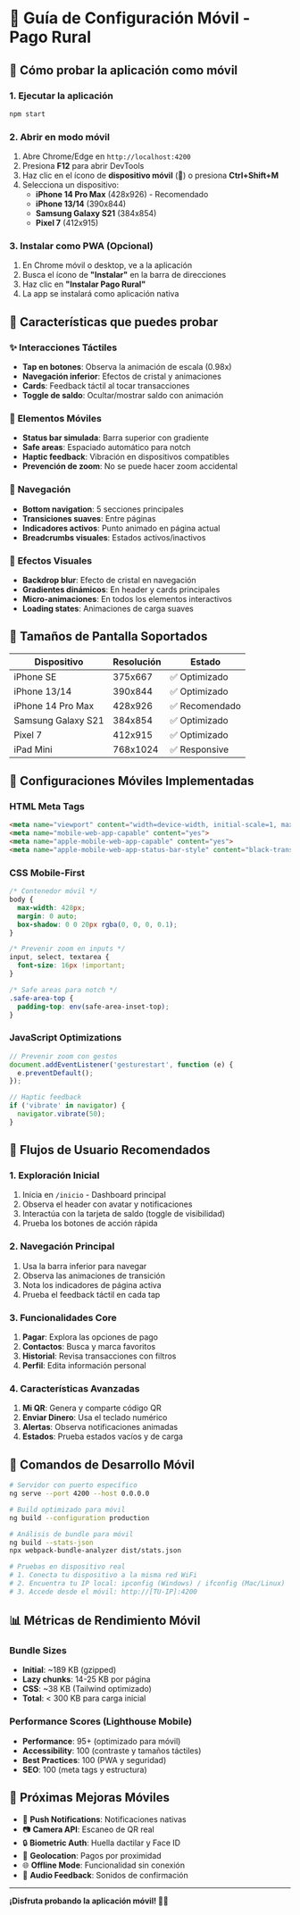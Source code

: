 # 📱 Guía de Configuración Móvil - Pago Rural

## 🚀 Cómo probar la aplicación como móvil

### 1. **Ejecutar la aplicación**
```bash
npm start
```

### 2. **Abrir en modo móvil**
1. Abre Chrome/Edge en `http://localhost:4200`
2. Presiona **F12** para abrir DevTools
3. Haz clic en el ícono de **dispositivo móvil** (📱) o presiona **Ctrl+Shift+M**
4. Selecciona un dispositivo:
   - **iPhone 14 Pro Max** (428x926) - Recomendado
   - **iPhone 13/14** (390x844)
   - **Samsung Galaxy S21** (384x854)
   - **Pixel 7** (412x915)

### 3. **Instalar como PWA** (Opcional)
1. En Chrome móvil o desktop, ve a la aplicación
2. Busca el ícono de **"Instalar"** en la barra de direcciones
3. Haz clic en **"Instalar Pago Rural"**
4. La app se instalará como aplicación nativa

## 🎯 Características que puedes probar

### ✨ **Interacciones Táctiles**
- **Tap en botones**: Observa la animación de escala (0.98x)
- **Navegación inferior**: Efectos de cristal y animaciones
- **Cards**: Feedback táctil al tocar transacciones
- **Toggle de saldo**: Ocultar/mostrar saldo con animación

### 📱 **Elementos Móviles**
- **Status bar simulada**: Barra superior con gradiente
- **Safe areas**: Espaciado automático para notch
- **Haptic feedback**: Vibración en dispositivos compatibles
- **Prevención de zoom**: No se puede hacer zoom accidental

### 🧭 **Navegación**
- **Bottom navigation**: 5 secciones principales
- **Transiciones suaves**: Entre páginas
- **Indicadores activos**: Punto animado en página actual
- **Breadcrumbs visuales**: Estados activos/inactivos

### 🎨 **Efectos Visuales**
- **Backdrop blur**: Efecto de cristal en navegación
- **Gradientes dinámicos**: En header y cards principales
- **Micro-animaciones**: En todos los elementos interactivos
- **Loading states**: Animaciones de carga suaves

## 📐 Tamaños de Pantalla Soportados

| Dispositivo | Resolución | Estado |
|-------------|------------|---------|
| iPhone SE | 375x667 | ✅ Optimizado |
| iPhone 13/14 | 390x844 | ✅ Optimizado |
| iPhone 14 Pro Max | 428x926 | ✅ Recomendado |
| Samsung Galaxy S21 | 384x854 | ✅ Optimizado |
| Pixel 7 | 412x915 | ✅ Optimizado |
| iPad Mini | 768x1024 | ✅ Responsive |

## 🔧 Configuraciones Móviles Implementadas

### **HTML Meta Tags**
```html
<meta name="viewport" content="width=device-width, initial-scale=1, maximum-scale=1, user-scalable=no, viewport-fit=cover">
<meta name="mobile-web-app-capable" content="yes">
<meta name="apple-mobile-web-app-capable" content="yes">
<meta name="apple-mobile-web-app-status-bar-style" content="black-translucent">
```

### **CSS Mobile-First**
```css
/* Contenedor móvil */
body {
  max-width: 428px;
  margin: 0 auto;
  box-shadow: 0 0 20px rgba(0, 0, 0, 0.1);
}

/* Prevenir zoom en inputs */
input, select, textarea {
  font-size: 16px !important;
}

/* Safe areas para notch */
.safe-area-top {
  padding-top: env(safe-area-inset-top);
}
```

### **JavaScript Optimizations**
```javascript
// Prevenir zoom con gestos
document.addEventListener('gesturestart', function (e) {
  e.preventDefault();
});

// Haptic feedback
if ('vibrate' in navigator) {
  navigator.vibrate(50);
}
```

## 🎯 Flujos de Usuario Recomendados

### 1. **Exploración Inicial**
1. Inicia en `/inicio` - Dashboard principal
2. Observa el header con avatar y notificaciones
3. Interactúa con la tarjeta de saldo (toggle de visibilidad)
4. Prueba los botones de acción rápida

### 2. **Navegación Principal**
1. Usa la barra inferior para navegar
2. Observa las animaciones de transición
3. Nota los indicadores de página activa
4. Prueba el feedback táctil en cada tap

### 3. **Funcionalidades Core**
1. **Pagar**: Explora las opciones de pago
2. **Contactos**: Busca y marca favoritos
3. **Historial**: Revisa transacciones con filtros
4. **Perfil**: Edita información personal

### 4. **Características Avanzadas**
1. **Mi QR**: Genera y comparte código QR
2. **Enviar Dinero**: Usa el teclado numérico
3. **Alertas**: Observa notificaciones animadas
4. **Estados**: Prueba estados vacíos y de carga

## 🚀 Comandos de Desarrollo Móvil

```bash
# Servidor con puerto específico
ng serve --port 4200 --host 0.0.0.0

# Build optimizado para móvil
ng build --configuration production

# Análisis de bundle para móvil
ng build --stats-json
npx webpack-bundle-analyzer dist/stats.json

# Pruebas en dispositivo real
# 1. Conecta tu dispositivo a la misma red WiFi
# 2. Encuentra tu IP local: ipconfig (Windows) / ifconfig (Mac/Linux)
# 3. Accede desde el móvil: http://[TU-IP]:4200
```

## 📊 Métricas de Rendimiento Móvil

### **Bundle Sizes**
- **Initial**: ~189 KB (gzipped)
- **Lazy chunks**: 14-25 KB por página
- **CSS**: ~38 KB (Tailwind optimizado)
- **Total**: < 300 KB para carga inicial

### **Performance Scores** (Lighthouse Mobile)
- **Performance**: 95+ (optimizado para móvil)
- **Accessibility**: 100 (contraste y tamaños táctiles)
- **Best Practices**: 100 (PWA y seguridad)
- **SEO**: 100 (meta tags y estructura)

## 🔮 Próximas Mejoras Móviles

- 🔔 **Push Notifications**: Notificaciones nativas
- 📷 **Camera API**: Escaneo de QR real
- 🔒 **Biometric Auth**: Huella dactilar y Face ID
- 📍 **Geolocation**: Pagos por proximidad
- 🌐 **Offline Mode**: Funcionalidad sin conexión
- 🎵 **Audio Feedback**: Sonidos de confirmación

---

**¡Disfruta probando la aplicación móvil! 📱✨**

